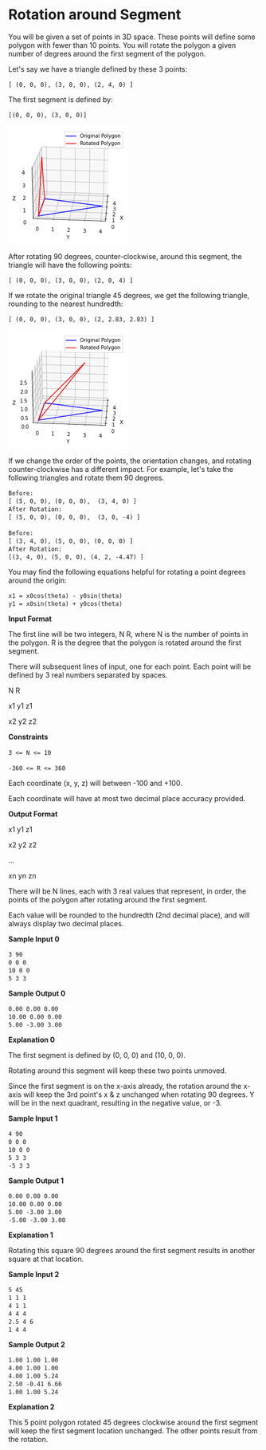 # Rotation around Segment

You will be given a set of points in 3D space. These points will define some polygon with fewer than 10 points. You will rotate the polygon a given number of degrees around the first segment of the polygon.

Let's say we have a triangle defined by these 3 points: 

```
[ (0, 0, 0), (3, 0, 0), (2, 4, 0) ]
```

The first segment is defined by:

```
[(0, 0, 0), (3, 0, 0)]
```

![diagram](pic1.png)

After rotating 90 degrees, counter-clockwise, around this segment, the triangle will have the following points: 

```
[ (0, 0, 0), (3, 0, 0), (2, 0, 4) ]
```

If we rotate the original triangle 45 degrees, we get the following triangle, rounding to the nearest hundredth: 

```
[ (0, 0, 0), (3, 0, 0), (2, 2.83, 2.83) ]
```
![diagram](pic2.png)


If we change the order of the points, the orientation changes, and rotating counter-clockwise has a different impact. For example, let's take the following triangles and rotate them 90 degrees.

```
Before:
[ (5, 0, 0), (0, 0, 0),  (3, 4, 0) ]
After Rotation:
[ (5, 0, 0), (0, 0, 0),  (3, 0, -4) ]

Before:
[ (3, 4, 0), (5, 0, 0), (0, 0, 0) ]
After Rotation:
[(3, 4, 0), (5, 0, 0), (4, 2, -4.47) ]
```

You may find the following equations helpful for rotating a point degrees around the origin: 

```
x1 = x0cos(theta) - y0sin(theta)
y1 = x0sin(theta) + y0cos(theta)
```

**Input Format**

The first line will be two integers, N R, where N is the number of points in the polygon. R is the degree that the polygon is rotated around the first segment.

There will subsequent lines of input, one for each point. Each point will be defined by 3 real numbers separated by spaces. 

N R 

x1 y1 z1

x2 y2 z2

**Constraints**

`3 <= N <= 10`

`-360 <= R <= 360`

Each coordinate (x, y, z) will between -100 and +100.

Each coordinate will have at most two decimal place accuracy provided.

**Output Format**

x1 y1 z1

x2 y2 z2

...

xn yn zn

There will be N lines, each with 3 real values that represent, in order, the points of the polygon after rotating around the first segment.

Each value will be rounded to the hundredth (2nd decimal place), and will always display two decimal places. 

**Sample Input 0**

```
3 90
0 0 0
10 0 0
5 3 3
```

**Sample Output 0**

```
0.00 0.00 0.00
10.00 0.00 0.00
5.00 -3.00 3.00
```

**Explanation 0**

The first segment is defined by (0, 0, 0) and (10, 0, 0).

Rotating around this segment will keep these two points unmoved.

Since the first segment is on the x-axis already, the rotation around the x-axis will keep the 3rd point's x & z unchanged when rotating 90 degrees. Y will be in the next quadrant, resulting in the negative value, or -3. 

**Sample Input 1**

```
4 90
0 0 0
10 0 0
5 3 3
-5 3 3
```

**Sample Output 1**

```
0.00 0.00 0.00
10.00 0.00 0.00
5.00 -3.00 3.00
-5.00 -3.00 3.00
```

**Explanation 1**

Rotating this square 90 degrees around the first segment results in another square at that location.

**Sample Input 2**

```
5 45
1 1 1
4 1 1
4 4 4
2.5 4 6
1 4 4
```

**Sample Output 2**

```
1.00 1.00 1.00
4.00 1.00 1.00
4.00 1.00 5.24
2.50 -0.41 6.66
1.00 1.00 5.24
```

**Explanation 2**

This 5 point polygon rotated 45 degrees clockwise around the first segment will keep the first segment location unchanged. The other points result from the rotation.